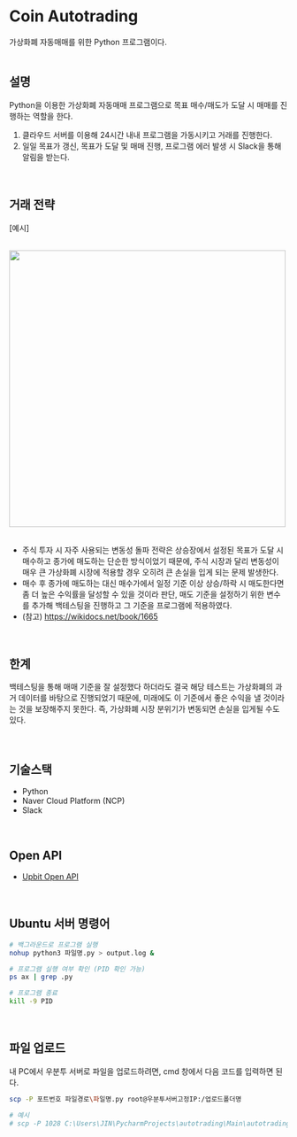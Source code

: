 # Coin Autotrading
가상화폐 자동매매를 위한 Python 프로그램이다.
<br><br>

## 설명
Python을 이용한 가상화폐 자동매매 프로그램으로 목표 매수/매도가 도달 시 매매를 진행하는 역할을 한다.<br>
1. 클라우드 서버를 이용해 24시간 내내 프로그램을 가동시키고 거래를 진행한다.
2. 일일 목표가 갱신, 목표가 도달 및 매매 진행, 프로그램 에러 발생 시 Slack을 통해 알림을 받는다.
<br>

## 거래 전략
<div>
  <p>[예시]</p><br>
  <img src="https://user-images.githubusercontent.com/56622731/211847406-6a8d8329-a283-4b1d-94f3-573755cad6d2.png" width="500"/>
</div><br>

- 주식 투자 시 자주 사용되는 변동성 돌파 전략은 상승장에서 설정된 목표가 도달 시 매수하고 종가에 매도하는 단순한 방식이었기 때문에, 주식 시장과 달리 변동성이 매우 큰 가상화폐 시장에 적용할 경우 오히려 큰 손실을 입게 되는 문제 발생한다.
- 매수 후 종가에 매도하는 대신 매수가에서 일정 기준 이상 상승/하락 시 매도한다면 좀 더 높은 수익률을 달성할 수 있을 것이라 판단, 매도 기준을 설정하기 위한 변수를 추가해 백테스팅을 진행하고 그 기준을 프로그램에 적용하였다.
- (참고) https://wikidocs.net/book/1665
<br>

## 한계
백테스팅을 통해 매매 기준을 잘 설정했다 하더라도 결국 해당 테스트는 가상화폐의 과거 데이터를 바탕으로 진행되었기 때문에, 미래에도 이 기준에서 좋은 수익을 낼 것이라는 것을 보장해주지 못한다. 즉, 가상화폐 시장 분위기가 변동되면 손실을 입게될 수도 있다.
<br><br><br>

## 기술스택
- Python
- Naver Cloud Platform (NCP)
- Slack
<br>

## Open API
- [Upbit Open API](https://upbit.com/service_center/open_api_guide)
<br>

## Ubuntu 서버 명령어
```bash
# 백그라운드로 프로그램 실행
nohup python3 파일명.py > output.log &

# 프로그램 실행 여부 확인 (PID 확인 가능)
ps ax | grep .py

# 프로그램 종료
kill -9 PID
```
<br>

## 파일 업로드
내 PC에서 우분투 서버로 파일을 업로드하려면, cmd 창에서 다음 코드를 입력하면 된다.
```bash
scp -P 포트번호 파일경로\파일명.py root@우분투서버고정IP:/업로드폴더명

# 예시
# scp -P 1028 C:\Users\JIN\PycharmProjects\autotrading\Main\autotrading.py root@106.10.39.203:/home
```
<br>
